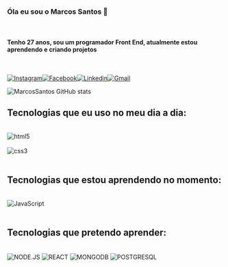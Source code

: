 ### Óla eu sou o Marcos Santos 👋
<br>
<h4>Tenho 27 anos, sou um programador Front End, atualmente estou aprendendo e criando projetos</h4>
<br>

[![Instagram](https://img.shields.io/badge/Instagram-E4405F?style=for-the-badge&logo=instagram&logoColor=white)](https://www.instagram.com/marquinhos.santos95/)[![Facebook](https://img.shields.io/badge/Facebook-1877F2?style=for-the-badge&logo=facebook&logoColor=white)](https://www.facebook.com/marquinhos.santos.148)[![Linkedin](https://img.shields.io/badge/LinkedIn-0077B5?style=for-the-badge&logo=linkedin&logoColor=white)]()[![Gmail](https://img.shields.io/badge/Gmail-D14836?style=for-the-badge&logo=gmail&logoColor=white)](https://mail.google.com/mail/u/0/#inbox)


 ![MarcosSantos GitHub stats](https://github-readme-stats.vercel.app/api?username=MarcosSantos95&show_icons=true&theme=radical)

## Tecnologias que eu uso no meu dia a dia:


<div style="display: inline_block"><br>
<img align="center" alt="html5" src="https://img.shields.io/badge/HTML5-E34F26?style=for-the-badge&logo=html5&logoColor=white" />
</div>

<div style="display: inline_block"><br>
<img align="center" alt="css3" src="https://img.shields.io/badge/CSS3-1572B6?style=for-the-badge&logo=css3&logoColor=white" />
</div>
<br>
<h2> Tecnologias que estou aprendendo no momento:</h2>
<div style="display: inline_block"><br>
<img align="center" alt="JavaScript" src="https://img.shields.io/badge/JavaScript-F7DF1E?style=for-the-badge&logo=JavaScript&logoColor=white" />
</div>
<br>

<h2> Tecnologias que pretendo aprender:</h2>
<br>

<img align="center" alt="NODE.JS" src="https://img.shields.io/badge/Node.js-43853D?style=for-the-badge&logo=node.js&logoColor=white" />
<img align="center" alt="REACT" src="https://img.shields.io/badge/React-20232A?style=for-the-badge&logo=react&logoColor=61DAFB" />
<img align="center" alt="MONGODB" src="https://img.shields.io/badge/MongoDB-4EA94B?style=for-the-badge&logo=mongodb&logoColor=white" />
<img align="center" alt="POSTGRESQL" src="https://img.shields.io/badge/PostgreSQL-316192?style=for-the-badge&logo=postgresql&logoColor=white" />

 
